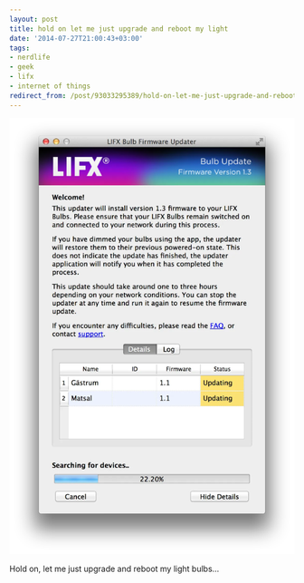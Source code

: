 ```yaml
---
layout: post
title: hold on let me just upgrade and reboot my light
date: '2014-07-27T21:00:43+03:00'
tags:
- nerdlife
- geek
- lifx
- internet of things
redirect_from: /post/93033295389/hold-on-let-me-just-upgrade-and-reboot-my-light
---
```

![](/tumblr_files/tumblr_n9dwt7mk481thwdtao1_1280.webp)  

Hold on, let me just upgrade and reboot my light bulbs…

